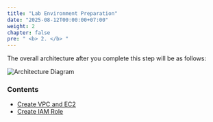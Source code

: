 ```yaml
---
title: "Lab Environment Preparation"
date: "2025-08-12T00:00:00+07:00"
weight: 2
chapter: false
pre: " <b> 2. </b> "
---
```


The overall architecture after you complete this step will be as follows:

![Architecture Diagram](/images/sodokientruc.png)

### Contents
- [Create VPC and EC2](2.1-createec2/)
- [Create IAM Role](2.2-createiamrole/)
